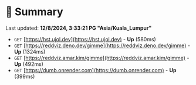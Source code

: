 # 📖 Summary
Last updated: **12/8/2024, 3:33:21 PG "Asia/Kuala_Lumpur"**

- `GET` [https://hst.ujol.dev](https://hst.ujol.dev) - **Up** (580ms)
- `GET` [https://reddviz.deno.dev/gimme](https://reddviz.deno.dev/gimme) - **Up** (1324ms)
- `GET` [https://reddviz.amar.kim/gimme](https://reddviz.amar.kim/gimme) - **Up** (492ms)
- `GET` [https://dumb.onrender.com](https://dumb.onrender.com) - **Up** (399ms)
